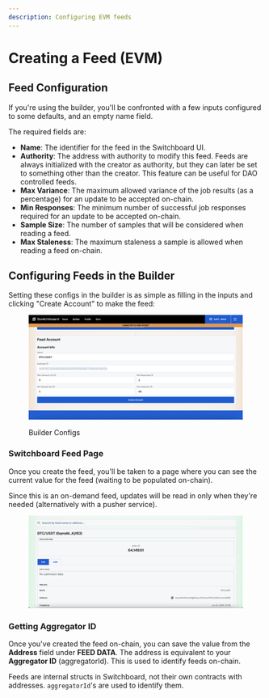 ```yaml
---
description: Configuring EVM feeds
---
```


# Creating a Feed (EVM)

## Feed Configuration

If you're using the builder, you'll be confronted with a few inputs configured to some defaults, and an empty name field.&#x20;

The required fields are:

* **Name**: The identifier for the feed in the Switchboard UI. &#x20;
* **Authority**: The address with authority to modify this feed. Feeds are always initialized with the creator as authority, but they can later be set to something other than the creator. This feature can be useful for DAO controlled feeds.&#x20;
* **Max Variance**: The maximum allowed variance of the job results (as a percentage) for an update to be accepted on-chain.
* **Min Responses**: The minimum number of successful job responses required for an update to be accepted on-chain.
* **Sample Size**: The number of samples that will be considered when reading a feed.&#x20;
* **Max Staleness**: The maximum staleness a sample is allowed when reading a feed on-chain.&#x20;

## Configuring Feeds in the Builder

Setting these configs in the builder is as simple as filling in the inputs and clicking "Create Account" to make the feed:

<figure><img src="../../../.gitbook/assets/image (7).png" alt=""><figcaption><p>Builder Configs</p></figcaption></figure>

### Switchboard Feed Page

Once you create the feed, you'll be taken to a page where you can see the current value for the feed (waiting to be populated on-chain).&#x20;

Since this is an on-demand feed, updates will be read in only when they're needed (alternatively with a pusher service).&#x20;

<figure><img src="../../../.gitbook/assets/image (10).png" alt=""><figcaption></figcaption></figure>

### Getting Aggregator ID&#x20;

Once you've created the feed on-chain, you can save the value from the **Address** field under **FEED DATA**. The address is equivalent to your **Aggregator ID** (aggregatorId). This is used to identify feeds on-chain.&#x20;

Feeds are internal structs in Switchboard, not their own contracts with addresses.  `aggregatorId`'s are used to identify them.&#x20;





